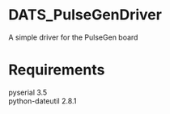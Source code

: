 # DATS_PulseGenDriver
A simple driver for the PulseGen board

# Requirements
pyserial 3.5 \
python-dateutil 2.8.1
